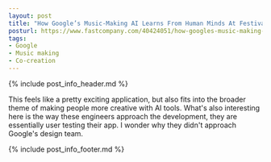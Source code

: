 ```yaml
---
layout: post
title: "How Google’s Music-Making AI Learns From Human Minds At Festivals"
posturl: https://www.fastcompany.com/40424051/how-googles-music-making-ai-learns-from-human-minds-at-festivals
tags:
- Google
- Music making
- Co-creation
---
```


{% include post_info_header.md %}

This feels like a pretty exciting application, but also fits into the broader theme of making people more creative with AI tools. What's also interesting here is the way these engineers approach the development, they are essentially user testing their app. I wonder why they didn't approach Google's design team.

<!--more-->
{% include post_info_footer.md %}
